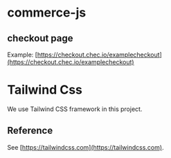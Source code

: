# commerce-js

## checkout page
Example: [https://checkout.chec.io/examplecheckout](https://checkout.chec.io/examplecheckout)

# Tailwind Css
We use Tailwind CSS framework in this project.

## Reference
See [https://tailwindcss.com](https://tailwindcss.com).
